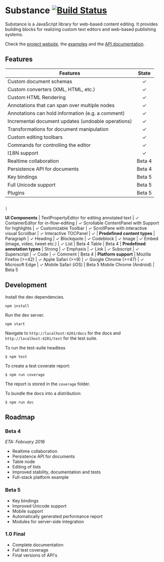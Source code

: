 # Substance [![Build Status](https://travis-ci.org/substance/substance.svg?branch=master)](https://travis-ci.org/substance/substance)

Substance is a JavaScript library for web-based content editing. It provides building blocks for realizing custom text editors and web-based publishing systems.

Check the [project website](http://substance.io), the [examples](https://github.com/substance/examples) and the [API documentation](http://substance.io/docs).

## Features

Features                                                                    | State
--------------------------------------------------------------------------- | :------------:
Custom document schemas                                                     | ✓
Custom converters (XML, HTML, etc.)                                         | ✓
Custom HTML Rendering                                                       | ✓
Annotations that can span over multiple nodes                               | ✓
Annotations can hold information (e.g. a comment)                           | ✓
Incremental document updates (undoable operations)                          | ✓
Transformations for document manipulation                                   | ✓
Custom editing toolbars                                                     | ✓
Commands for controlling the editor                                         | ✓
I18N support                                                                | ✓
Realtime collaboration                                                      | Beta 4
Persistence API for documents                                               | Beta 4
Key bindings                                                                | Beta 5
Full Unicode support                                                        | Beta 5
Plugins                                                                     | Beta 5

                                                                            |
**UI Components**                                                           |
TextPropertyEditor for editing annotated text                               | ✓
ContainerEditor for in-flow-editing                                         | ✓
Scrollable ContentPanel with Support for highlights                         | ✓
Customizable Toolbar                                                        | ✓
ScrollPane with interactive visual Scrollbar                                | ✓
Interactive TOCPanel                                                        | ✓
                                                                            |
**Predefined content types**                                                |
Paragraph                                                                   | ✓
Heading                                                                     | ✓
Blockquote                                                                  | ✓
Codeblock                                                                   | ✓
Image                                                                       | ✓
Embed (image, video, tweet etc.)                                            | ✓
List                                                                        | Beta 4
Table                                                                       | Beta 4
                                                                            |
**Predefined annotation types**                                             |
Strong                                                                      | ✓
Emphasis                                                                    | ✓
Link                                                                        | ✓
Subscript                                                                   | ✓
Superscript                                                                 | ✓
Code                                                                        | ✓
Comment                                                                     | Beta 4
                                                                            |
**Platform support**                                                        |
Mozilla Firefox (>=42)                                                      | ✓
Apple Safari (>=9)                                                          | ✓
Google Chrome (>=47)                                                        | ✓
Microsoft Edge                                                              | ✓
Mobile Safari (iOS)                                                         | Beta 5
Mobile Chrome (Android)                                                     | Beta 5

## Development

Install the dev dependencies.

```
npm install
```

Run the dev server.

```
npm start
```

Navigate to `http://localhost:4201/docs` for the docs and `http://localhost:4201/test` for the test suite.

To run the test-suite headless

```
$ npm test
```

To create a test coverate report:

```
$ npm run coverage
```

The report is stored in the `coverage` folder.

To bundle the docs into a distribution:

```
$ npm run doc
```

## Roadmap

### Beta 4

*ETA: February 2016*

- Realtime collaboration
- Persistence API for documents
- Table node
- Editing of lists
- Improved stability, documentation and tests
- Full-stack platform example

### Beta 5

- Key bindings
- Improved Unicode support
- Mobile support
- Automatically generated performance report
- Modules for server-side integration

### 1.0 Final

- Complete documentation
- Full test coverage
- Final versions of API's
